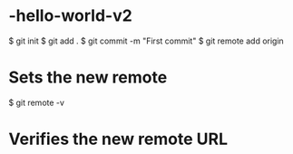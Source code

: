 # -hello-world-v2
$ git init
$ git add .	
$ git commit -m "First commit"
$ git remote add origin <remote repository URL>
# Sets the new remote
$ git remote -v
# Verifies the new remote URL
